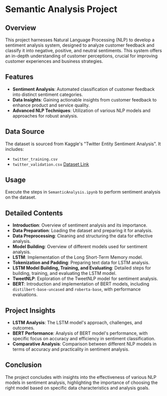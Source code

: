 
# Semantic Analysis Project

## Overview
This project harnesses Natural Language Processing (NLP) to develop a sentiment analysis system, designed to analyze customer feedback and classify it into negative, positive, and neutral sentiments. This system offers an in-depth understanding of customer perceptions, crucial for improving customer experiences and business strategies.

## Features
- **Sentiment Analysis**: Automated classification of customer feedback into distinct sentiment categories.
- **Data Insights**: Gaining actionable insights from customer feedback to enhance product and service quality.
- **Advanced NLP Techniques**: Utilization of various NLP models and approaches for robust analysis.

## Data Source
The dataset is sourced from Kaggle's "Twitter Entity Sentiment Analysis". It includes:
- `twitter_training.csv`
- `twitter_validation.csv`
[Dataset Link](https://www.kaggle.com/datasets/jp797498e/twitter-entity-sentiment-analysis)


## Usage
Execute the steps in `SemanticAnalysis.ipynb` to perform sentiment analysis on the dataset.

## Detailed Contents
- **Introduction**: Overview of sentiment analysis and its importance.
- **Data Preparation**: Loading the dataset and preparing it for analysis.
- **Data Preprocessing**: Cleaning and structuring the data for effective analysis.
- **Model Building**: Overview of different models used for sentiment analysis.
- **LSTM**: Implementation of the Long Short-Term Memory model.
- **Tokenization and Padding**: Preparing text data for LSTM analysis.
- **LSTM Model Building, Training, and Evaluating**: Detailed steps for building, training, and evaluating the LSTM model.
- **TweetNLP**: Exploration of the TweetNLP model for sentiment analysis.
- **BERT**: Introduction and implementation of BERT models, including `distilbert-base-uncased` and `roberta-base`, with performance evaluations.

## Project Insights
- **LSTM Analysis**: The LSTM model's approach, challenges, and outcomes.
- **BERT Performance**: Analysis of BERT model's performance, with specific focus on accuracy and efficiency in sentiment classification.
- **Comparative Analysis**: Comparison between different NLP models in terms of accuracy and practicality in sentiment analysis.

## Conclusion
The project concludes with insights into the effectiveness of various NLP models in sentiment analysis, highlighting the importance of choosing the right model based on specific data characteristics and analysis goals.
